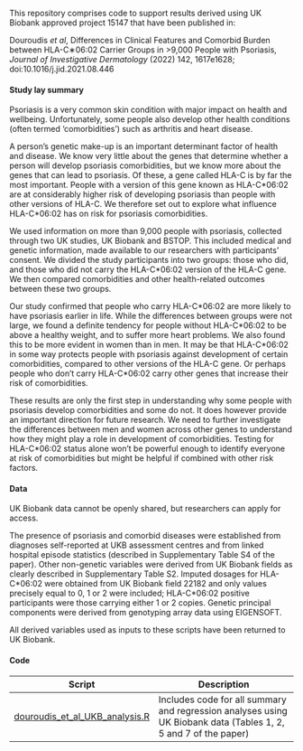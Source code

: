 This repository comprises code to support results derived using UK Biobank approved project 15147 that have been published in:

Douroudis _et al_, Differences in Clinical Features and Comorbid Burden between HLA-C∗06:02 Carrier Groups in >9,000 People with Psoriasis, _Journal of Investigative Dermatology_ (2022) 142, 1617e1628; doi:10.1016/j.jid.2021.08.446

#### Study lay summary

Psoriasis is a very common skin condition with major impact on health and wellbeing. Unfortunately, some people also develop other health conditions (often termed ‘comorbidities’) such as arthritis and heart disease.

A person’s genetic make-up is an important determinant factor of health and disease. We know very little about the genes that determine whether a person will develop psoriasis comorbidities, but we know more about the genes that can lead to psoriasis. Of these, a gene called HLA-C is by far the most important. People with a version of this gene known as HLA-C\*06:02 are at considerably higher risk of developing psoriasis than people with other versions of HLA-C. We therefore set out to explore what influence HLA-C\*06:02 has on risk for psoriasis comorbidities.

We used information on more than 9,000 people with psoriasis, collected through two UK studies, UK Biobank and BSTOP. This included medical and genetic information, made available to our researchers with participants’ consent. We divided the study participants into two groups: those who did, and those who did not carry the HLA-C\*06:02 version of the HLA-C gene. We then compared comorbidities and other health-related outcomes between these two groups.

Our study confirmed that people who carry HLA-C\*06:02 are more likely to have psoriasis earlier in life. While the differences between groups were not large, we found a definite tendency for people without HLA-C\*06:02 to be above a healthy weight, and to suffer more heart problems. We also found this to be more evident in women than in men. It may be that HLA-C\*06:02 in some way protects people with psoriasis against development of certain comorbidities, compared to other versions of the HLA-C gene. Or perhaps people who don’t carry HLA-C\*06:02 carry other genes that increase their risk of comorbidities.

These results are only the first step in understanding why some people with psoriasis develop comorbidities and some do not. It does however provide an important direction for future research. We need to further investigate the differences between men and women across other genes to understand how they might play a role in development of comorbidities. Testing for HLA-C\*06:02 status alone won’t be powerful enough to identify everyone at risk of comorbidities but might be helpful if combined with other risk factors.

#### Data

UK Biobank data cannot be openly shared, but researchers can apply for access.

The presence of psoriasis and comorbid diseases were established from diagnoses self-reported at UKB assessment centres and from linked hospital episode statistics (described in Supplementary Table S4 of the paper). Other non-genetic variables were derived from UK Biobank fields as clearly described in Supplementary Table S2. Imputed dosages for HLA-C\*06:02 were obtained from UK Biobank field 22182 and only values precisely equal to 0, 1 or 2 were included; HLA-C\*06:02 positive participants were those carrying either 1 or 2 copies. Genetic principal components were derived from genotyping array data using EIGENSOFT.

All derived variables used as inputs to these scripts have been returned to UK Biobank.

#### Code

| Script                                                           | Description                                                                                                     |
| ---------------------------------------------------------------- | --------------------------------------------------------------------------------------------------------------- |
| [douroudis_et_al_UKB_analysis.R](douroudis_et_al_UKB_analysis.R) | Includes code for all summary and regression analyses using UK Biobank data (Tables 1, 2, 5 and 7 of the paper) |
 